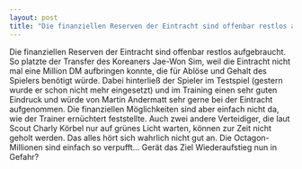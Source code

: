 ```yaml
---
layout: post
title: "Die finanziellen Reserven der Eintracht sind offenbar restlos aufgebraucht."
---
```


Die finanziellen Reserven der Eintracht sind offenbar restlos aufgebraucht. So platzte der Transfer des Koreaners Jae-Won Sim, weil die Eintracht nicht mal eine Million DM aufbringen konnte, die für Ablöse und Gehalt des Spielers benötigt würde. Dabei hinterließ der Spieler im Testspiel (gestern wurde er schon nicht mehr eingesetzt) und im Training einen sehr guten Eindruck und würde von Martin Andermatt sehr gerne bei der Eintracht aufgenommen. Die finanziellen Möglichkeiten sind aber einfach nicht da, wie der Trainer ernüchtert feststellte. Auch zwei andere Verteidiger, die laut Scout Charly Körbel nur auf grünes Licht warten, können zur Zeit nicht geholt werden. Das alles hört sich wahrlich nicht gut an. Die Octagon-Millionen sind einfach so verpufft... Gerät das Ziel Wiederaufstieg nun in Gefahr?
